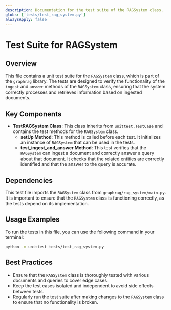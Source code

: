 ```yaml
---
description: Documentation for the test suite of the RAGSystem class.
globs: ['tests/test_rag_system.py']
alwaysApply: false
---
```


# Test Suite for RAGSystem

## Overview
This file contains a unit test suite for the `RAGSystem` class, which is part of the `graphrag` library. The tests are designed to verify the functionality of the `ingest` and `answer` methods of the `RAGSystem` class, ensuring that the system correctly processes and retrieves information based on ingested documents.

## Key Components
- **TestRAGSystem Class**: This class inherits from `unittest.TestCase` and contains the test methods for the `RAGSystem` class.
  - **setUp Method**: This method is called before each test. It initializes an instance of `RAGSystem` that can be used in the tests.
  - **test_ingest_and_answer Method**: This test verifies that the `RAGSystem` can ingest a document and correctly answer a query about that document. It checks that the related entities are correctly identified and that the answer to the query is accurate.

## Dependencies
This test file imports the `RAGSystem` class from `graphrag/rag_system/main.py`. It is important to ensure that the `RAGSystem` class is functioning correctly, as the tests depend on its implementation.

## Usage Examples
To run the tests in this file, you can use the following command in your terminal:
```bash
python -m unittest tests/test_rag_system.py
```

## Best Practices
- Ensure that the `RAGSystem` class is thoroughly tested with various documents and queries to cover edge cases.
- Keep the test cases isolated and independent to avoid side effects between tests.
- Regularly run the test suite after making changes to the `RAGSystem` class to ensure that no functionality is broken.